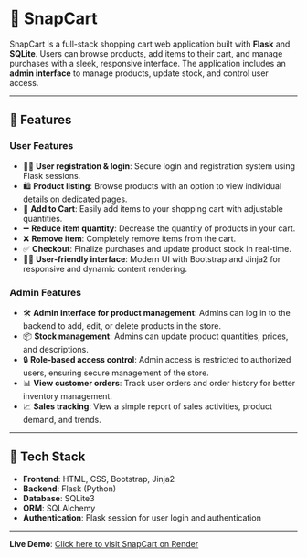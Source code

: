 # 🛒 SnapCart

SnapCart is a full-stack shopping cart web application built with **Flask** and **SQLite**. Users can browse products, add items to their cart, and manage purchases with a sleek, responsive interface. The application includes an **admin interface** to manage products, update stock, and control user access.

---

## 🚀 Features

### User Features
- 🧑‍💼 **User registration & login**: Secure login and registration system using Flask sessions.
- 🛍️ **Product listing**: Browse products with an option to view individual details on dedicated pages.
- 🛒 **Add to Cart**: Easily add items to your shopping cart with adjustable quantities.
- ➖ **Reduce item quantity**: Decrease the quantity of products in your cart.
- ❌ **Remove item**: Completely remove items from the cart.
- ✅ **Checkout**: Finalize purchases and update product stock in real-time.
- 🧑‍💻 **User-friendly interface**: Modern UI with Bootstrap and Jinja2 for responsive and dynamic content rendering.

### Admin Features
- 🛠️ **Admin interface for product management**: Admins can log in to the backend to add, edit, or delete products in the store.
- 📦 **Stock management**: Admins can update product quantities, prices, and descriptions.
- 🔒 **Role-based access control**: Admin access is restricted to authorized users, ensuring secure management of the store.
- 📊 **View customer orders**: Track user orders and order history for better inventory management.
- 📈 **Sales tracking**: View a simple report of sales activities, product demand, and trends.

---

## 🧰 Tech Stack

- **Frontend**: HTML, CSS, Bootstrap, Jinja2
- **Backend**: Flask (Python)
- **Database**: SQLite3
- **ORM**: SQLAlchemy
- **Authentication**: Flask session for user login and authentication

---

**Live Demo**: [Click here to visit SnapCart on Render](https://snapcart-t0p5.onrender.com)


